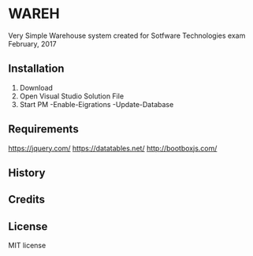 # WAREH

Very Simple Warehouse system created for Sotfware Technologies exam February, 2017

## Installation

1. Download
2. Open Visual Studio Solution File
3. Start PM 
	-Enable-Eigrations
	-Update-Database
	
## Requirements
https://jquery.com/
https://datatables.net/
http://bootboxjs.com/

## History


## Credits


## License

MIT license